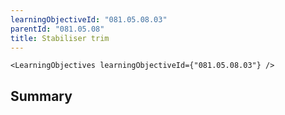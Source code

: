 ```yaml
---
learningObjectiveId: "081.05.08.03"
parentId: "081.05.08"
title: Stabiliser trim
---
```


```tsx eval
<LearningObjectives learningObjectiveId={"081.05.08.03"} />
```

## Summary
